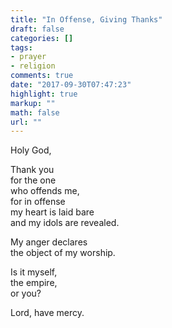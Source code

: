 ```yaml
---
title: "In Offense, Giving Thanks"
draft: false
categories: []
tags:
- prayer
- religion
comments: true
date: "2017-09-30T07:47:23"
highlight: true
markup: ""
math: false
url: ""
---
```

Holy God,

Thank you  
for the one  
who offends me,  
for in offense  
my heart is laid bare  
and my idols are revealed.

My anger declares  
the object of my worship.

Is it myself,  
the empire,  
or you?

Lord, have mercy.
